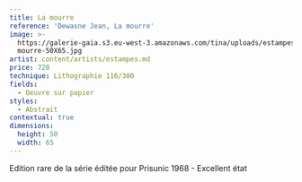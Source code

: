 ```yaml
---
title: La mourre
reference: 'Dewasne Jean, La mourre'
image: >-
  https://galerie-gaia.s3.eu-west-3.amazonaws.com/tina/uploads/estampes/galerie-gaia-estampe-dewasne-jean-la
  mourre-50X65.jpg
artist: content/artists/estampes.md
price: 720
technique: Lithographie 116/300
fields:
  - Oeuvre sur papier
styles:
  - Abstrait
contextual: true
dimensions:
  height: 50
  width: 65
---
```


Edition rare de la série éditée pour Prisunic 1968 - Excellent état
